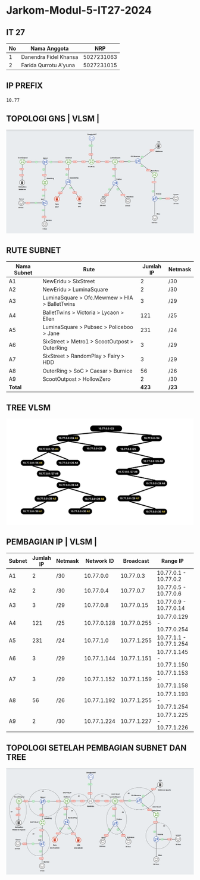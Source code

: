 # Jarkom-Modul-5-IT27-2024

## IT 27

| No  | Nama Anggota          | NRP        |
| --- | --------------------- | ---------- |
| 1   | Danendra Fidel Khansa | 5027231063 |
| 2   | Farida Qurrotu A'yuna | 5027231015 |

## IP PREFIX

`10.77`

## TOPOLOGI GNS | VLSM |

![alt text](img/Topologi.png)

## RUTE SUBNET

| **Nama Subnet** | **Rute**                                      | **Jumlah IP** | **Netmask** |
| --------------- | --------------------------------------------- | ------------- | ----------- |
| A1              | NewEridu > SixStreet                          | 2             | /30         |
| A2              | NewEridu > LuminaSquare                       | 2             | /30         |
| A3              | LuminaSquare > Ofc.Mewmew > HIA > BalletTwins | 3             | /29         |
| A4              | BalletTwins > Victoria > Lycaon > Ellen       | 121           | /25         |
| A5              | LuminaSquare > Pubsec > Policeboo > Jane      | 231           | /24         |
| A6              | SixStreet > Metro1 > ScootOutpost > OuterRing | 3             | /29         |
| A7              | SixStreet > RandomPlay > Fairy > HDD          | 3             | /29         |
| A8              | OuterRing > SoC > Caesar > Burnice            | 56            | /26         |
| A9              | ScootOutpost > HollowZero                     | 2             | /30         |
| **Total**       |                                               | **423**       | **/23**     |

## TREE VLSM

![alt text](<img/VLSM Tree.png>)

## PEMBAGIAN IP | VLSM |

| **Subnet** | **Jumlah IP** | **Netmask** | **Network ID** | **Broadcast** | **Range IP**              | **Subnet Mask** |
| ---------- | ------------- | ----------- | -------------- | ------------- | ------------------------- | --------------- |
| A1         | 2             | /30         | 10.77.0.0      | 10.77.0.3     | 10.77.0.1 - 10.77.0.2     | 255.255.255.252 |
| A2         | 2             | /30         | 10.77.0.4      | 10.77.0.7     | 10.77.0.5 - 10.77.0.6     | 255.255.255.252 |
| A3         | 3             | /29         | 10.77.0.8      | 10.77.0.15    | 10.77.0.9 - 10.77.0.14    | 255.255.255.248 |
| A4         | 121           | /25         | 10.77.0.128    | 10.77.0.255   | 10.77.0.129 - 10.77.0.254 | 255.255.255.128 |
| A5         | 231           | /24         | 10.77.1.0      | 10.77.1.255   | 10.77.1.1 - 10.77.1.254   | 255.255.255.0   |
| A6         | 3             | /29         | 10.77.1.144    | 10.77.1.151   | 10.77.1.145 - 10.77.1.150 | 255.255.255.248 |
| A7         | 3             | /29         | 10.77.1.152    | 10.77.1.159   | 10.77.1.153 - 10.77.1.158 | 255.255.255.248 |
| A8         | 56            | /26         | 10.77.1.192    | 10.77.1.255   | 10.77.1.193 - 10.77.1.254 | 255.255.255.192 |
| A9         | 2             | /30         | 10.77.1.224    | 10.77.1.227   | 10.77.1.225 - 10.77.1.226 | 255.255.255.252 |

## TOPOLOGI SETELAH PEMBAGIAN SUBNET DAN TREE

![alt text](<img/Topologi Setelah Subnet.png>)
